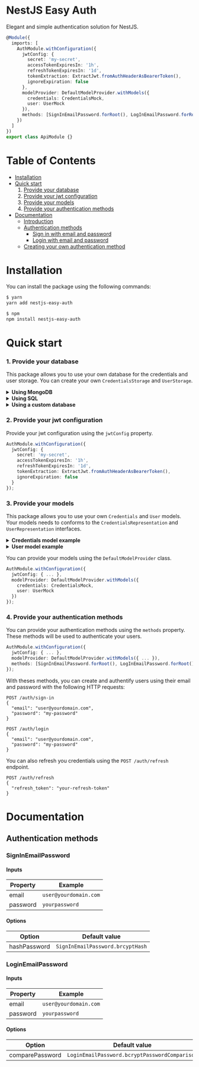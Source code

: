 # NestJS Easy Auth

Elegant and simple authentication solution for NestJS.

```typescript
@Module({
  imports: [
    AuthModule.withConfiguration({
      jwtConfig: {
        secret: 'my-secret',
        accessTokenExpiresIn: '1h',
        refreshTokenExpiresIn: '1d',
        tokenExtraction: ExtractJwt.fromAuthHeaderAsBearerToken(),
        ignoreExpiration: false
      },
      modelProvider: DefaultModelProvider.withModels({
        credentials: CredentialsMock,
        user: UserMock
      }),
      methods: [SignInEmailPassword.forRoot(), LogInEmailPassword.forRoot()]
    })
  ]
})
export class ApiModule {}
```

# Table of Contents

- [Installation](#installation)
- [Quick start](#quick-start)
  1. [Provide your database](#1-provide-your-database)
  2. [Provide your jwt configuration](#2-provide-your-jwt-configuration)
  3. [Provide your models](#3-provide-your-models)
  4. [Provide your authentication methods](#4-provide-your-authentication-methods)
- [Documentation](#documentation)
  - [Introduction](#introduction)
  - [Authentication methods](#authentication-methods)
    - [Sign in with email and password](#sign-in-with-email-and-password)
    - [Login with email and password](#login-with-email-and-password)
  - [Creating your own authentication method](#creating-your-own-authentication-method)

# Installation

You can install the package using the following commands:

```bash
$ yarn
yarn add nestjs-easy-auth

$ npm
npm install nestjs-easy-auth
```

# Quick start

### 1. Provide your database

This package allows you to use your own database for the credentials and user storage.
You can create your own `CredentialsStorage` and `UserStorage`.

<details>
<summary><strong>Using MongoDB</strong></summary>

You can use MongoDB as the main storage. Thi, you can install [nestjs-easy-auth-mongo](https://github.com/bpisano/nestjs-easy-auth-mongo) which provides a MongoDB implementation.
To get started, import the `AuthMongoProviderModule` in your `ApiModule`.

```bash
$ yarn
yarn add nestjs-easy-auth-mongo

$ npm
npm install nestjs-easy-auth-mongo
```

```typescript
@Module({
  imports: [
    AuthMongoProviderModule.withConfiguration({
      dbName: 'your-database-name',
      uri: 'mongodb://user:password@127.0.0.1:27017',
      schemas: {
        credentials: DBCredentialsSchema,
        user: DBUserSchema
      }
    })
  ]
})
export class ApiModule {}
```

</details>

<details>
<summary><strong>Using SQL</strong></summary>
    Comming soon...
</details>

<details>
<summary><strong>Using a custom database</strong></summary>
    See <a href="## Providing a custom storage">providing a custom storage</a>.
</details>

### 2. Provide your jwt configuration

Provide your jwt configuration using the `jwtConfig` property.

```typescript
AuthModule.withConfiguration({
  jwtConfig: {
    secret: 'my-secret',
    accessTokenExpiresIn: '1h',
    refreshTokenExpiresIn: '1d',
    tokenExtraction: ExtractJwt.fromAuthHeaderAsBearerToken(),
    ignoreExpiration: false
  }
});
```

### 3. Provide your models

This package allows you to use your own `Credentials` and `User` models.
Your models needs to conforms to the `CredentialsRepresentation` and `UserRepresentation` interfaces.

<details>
<summary><strong>Credentials model example</strong></summary>

```typescript
export class Credentials implements CredentialsRepresentation<DBCredentials, PublicCredentials> {
  public constructor(
    public readonly userId: string,
    public readonly authType: string,
    public readonly accessToken: string,
    public readonly refreshToken: string,
    public readonly accessTokenExpiration: Date,
    public readonly refreshTokenExpiration: Date
  ) {}

  // Required to convert the model to a database model.
  public toDatabaseModel(): DBCredentials {
    return new DBCredentials(
      this.userId,
      this.authType,
      this.accessToken,
      this.refreshToken,
      this.accessTokenExpiration,
      this.refreshTokenExpiration
    );
  }

  // Required to convert the model to a public model.
  public toPublicModel(): PublicCredentials {
    return new PublicCredentials(
      this.userId,
      this.authType,
      this.accessToken,
      this.refreshToken,
      this.accessTokenExpiration,
      this.refreshTokenExpiration
    );
  }
}
```

</details>

<details>
<summary><strong>User model example</strong></summary>

```typescript
export class User implements UserRepresentation<DBUser, PublicUser> {
  public constructor(
    public readonly id: string,
    public readonly email: string,
    public readonly hashedPassword?: string
  ) {}

  // Required to convert the model to a database model.
  public toDatabaseModel(): DBUser {
    return new DBUser(this.id, this.email, this.hashedPassword);
  }

  // Required to convert the model to a public model.
  // Do not include the hashed password in the public model.
  public toPublicModel(): PublicUser {
    return new PublicUser(this.id, this.email);
  }
}
```

</details>

You can provide your models using the `DefaultModelProvider` class.

```typescript
AuthModule.withConfiguration({
  jwtConfig: { ... },
  modelProvider: DefaultModelProvider.withModels({
    credentials: CredentialsMock,
    user: UserMock
  })
});
```

### 4. Provide your authentication methods

You can provide your authentication methods using the `methods` property.
These methods will be used to authenticate your users.

```typescript
AuthModule.withConfiguration({
  jwtConfig: { ... },
  modelProvider: DefaultModelProvider.withModels({ ... }),
  methods: [SignInEmailPassword.forRoot(), LogInEmailPassword.forRoot()]
});
```

With theses methods, you can create and authentify users using their email and password with the following HTTP requests:

```HTTP
POST /auth/sign-in
{
  "email": "user@yourdomain.com",
  "password": "my-password"
}
```

```HTTP
POST /auth/login
{
  "email": "user@yourdomain.com",
  "password": "my-password"
}
```

You can also refresh you credentials using the `POST /auth/refresh` endpoint.

```HTTP
POST /auth/refresh
{
  "refresh_token": "your-refresh-token"
}
```

# Documentation

## Authentication methods

### SignInEmailPassword

#### Inputs

| **Property** | **Example**           |
| ------------ | --------------------- |
| email        | `user@yourdomain.com` |
| password     | `yourpassword`        |

#### Options

| **Option**   | **Default value**                |
| ------------ | -------------------------------- |
| hashPassword | `SignInEmailPassword.brcyptHash` |

### LoginEmailPassword

#### Inputs

| **Property** | **Example**           |
| ------------ | --------------------- |
| email        | `user@yourdomain.com` |
| password     | `yourpassword`        |

#### Options

| **Option**      | **Default value**                             |
| --------------- | --------------------------------------------- |
| comparePassword | `LoginEmailPassword.bcryptPasswordComparison` |
